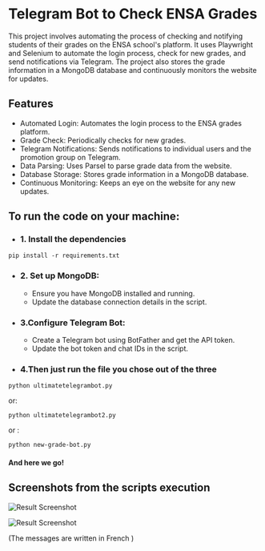 
# Telegram Bot to Check ENSA Grades
This project involves automating the process of checking and notifying students of their grades on the ENSA school's platform. It uses Playwright and Selenium to automate the login process, check for new grades, and send notifications via Telegram. The project also stores the grade information in a MongoDB database and continuously monitors the website for updates.

## Features
- Automated Login: Automates the login process to the ENSA grades platform.
- Grade Check: Periodically checks for new grades.
- Telegram Notifications: Sends notifications to individual users and the promotion group on Telegram.
- Data Parsing: Uses Parsel to parse grade data from the website.
- Database Storage: Stores grade information in a MongoDB database.
- Continuous Monitoring: Keeps an eye on the website for any new updates.




## To run the code on your machine:
  - ### 1. Install the dependencies
  ```
  pip install -r requirements.txt
  ```
  - ### 2. Set up MongoDB:

    - Ensure you have MongoDB installed and running.
    - Update the database connection details in the script.
  - ### 3.Configure Telegram Bot:

    - Create a Telegram bot using BotFather and get the API token.
    - Update the bot token and chat IDs in the script.
  - ### 4.Then just run the file you chose out of the three 
  ```
  python ultimatetelegrambot.py
  ```
  or:
  ```
  python ultimatetelegrambot2.py
  ```
  or :
  ```
  python new-grade-bot.py
  ```
#### And here we go!
## Screenshots from the scripts execution

![Result Screenshot](https://github.com/MohamedReda2003/Telegram-Bot-to-check-ENSA-Grades/assets/61638355/2d3289d1-d1ae-4588-b1a8-d44432f1f701)

![Result Screenshot](https://github.com/MohamedReda2003/Telegram-Bot-to-check-ENSA-Grades/assets/61638355/124e1275-3514-486f-bc6b-bc12f4f430d8)

(The messages are written in French )

